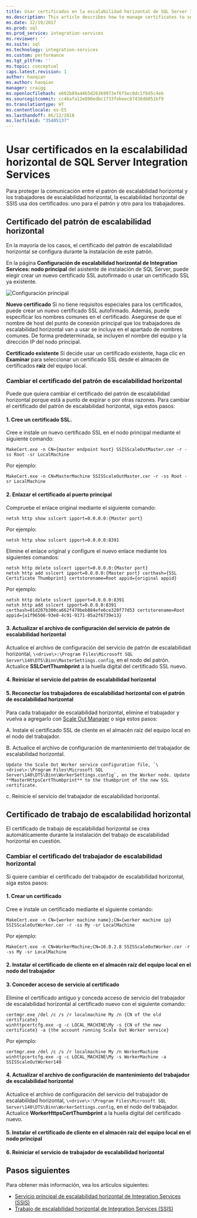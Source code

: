 ```yaml
---
title: Usar certificados en la escalabilidad horizontal de SQL Server Integration Services | Microsoft Docs
ms.description: This article describes how to manage certificates to secure communications between SSIS Scale Out Master and Scale Out Workers.
ms.date: 12/19/2017
ms.prod: sql
ms.prod_service: integration-services
ms.reviewer: ''
ms.suite: sql
ms.technology: integration-services
ms.custom: performance
ms.tgt_pltfrm: ''
ms.topic: conceptual
caps.latest.revision: 1
author: haoqian
ms.author: haoqian
manager: craigg
ms.openlocfilehash: e602b89a44b5d26369973ef6f5ec8dc1f6d5c4eb
ms.sourcegitcommit: cc46afa12e890edbc1733febeec87438d6051bf9
ms.translationtype: HT
ms.contentlocale: es-ES
ms.lasthandoff: 06/12/2018
ms.locfileid: "35405137"
---
```

# <a name="manage-certificates-for-sql-server-integration-services-scale-out"></a>Usar certificados en la escalabilidad horizontal de SQL Server Integration Services

Para proteger la comunicación entre el patrón de escalabilidad horizontal y los trabajadores de escalabilidad horizontal, la escalabilidad horizontal de SSIS usa dos certificados: uno para el patrón y otro para los trabajadores. 

## <a name="scale-out-master-certificate"></a>Certificado del patrón de escalabilidad horizontal

En la mayoría de los casos, el certificado del patrón de escalabilidad horizontal se configura durante la instalación de este patrón.

En la página **Configuración de escalabilidad horizontal de Integration Services: nodo principal** del asistente de instalación de SQL Server, puede elegir crear un nuevo certificado SSL autofirmado o usar un certificado SSL ya existente.

![Configuración principal](media/master-config.PNG)

**Nuevo certificado** Si no tiene requisitos especiales para los certificados, puede crear un nuevo certificado SSL autofirmado. Además, puede especificar los nombres comunes en el certificado. Asegúrese de que el nombre de host del punto de conexión principal que los trabajadores de escalabilidad horizontal van a usar se incluya en el apartado de nombres comunes. De forma predeterminada, se incluyen el nombre del equipo y la dirección IP del nodo principal. 

**Certificado existente** Si decide usar un certificado existente, haga clic en **Examinar** para seleccionar un certificado SSL desde el almacén de certificados **raíz** del equipo local.

### <a name="change-the-scale-out-master-certificate"></a>Cambiar el certificado del patrón de escalabilidad horizontal

Puede que quiera cambiar el certificado del patrón de escalabilidad horizontal porque está a punto de expirar o por otras razones. Para cambiar el certificado del patrón de escalabilidad horizontal, siga estos pasos:

#### <a name="1-create-an-ssl-certificate"></a>1. Cree un certificado SSL.
Cree e instale un nuevo certificado SSL en el nodo principal mediante el siguiente comando:

```dos
MakeCert.exe -n CN={master endpoint host} SSISScaleOutMaster.cer -r -ss Root -sr LocalMachine
```
Por ejemplo:

```dos
MakeCert.exe -n CN=MasterMachine SSISScaleOutMaster.cer -r -ss Root -sr LocalMachine
```

#### <a name="2-bind-the-certificate-to-the-master-port"></a>2. Enlazar el certificado al puerto principal
Compruebe el enlace original mediante el siguiente comando:

```dos
netsh http show sslcert ipport=0.0.0.0:{Master port}
```

Por ejemplo:

```dos
netsh http show sslcert ipport=0.0.0.0:8391
```

Elimine el enlace original y configure el nuevo enlace mediante los siguientes comandos:

```dos
netsh http delete sslcert ipport=0.0.0.0:{Master port}
netsh http add sslcert ipport=0.0.0.0:{Master port} certhash={SSL Certificate Thumbprint} certstorename=Root appid={original appid}
```

Por ejemplo:

```dos
netsh http delete sslcert ipport=0.0.0.0:8391
netsh http add sslcert ipport=0.0.0.0:8391 certhash=01d207b300ca662f479beb884efe6ce328f77d53 certstorename=Root appid={a1f96506-93e0-4c91-9171-05a2f6739e13}
```

#### <a name="3-update-the-scale-out-master-service-configuration-file"></a>3. Actualizar el archivo de configuración del servicio de patrón de escalabilidad horizontal
Actualice el archivo de configuración del servicio de patrón de escalabilidad horizontal, `\<drive\>:\Program Files\Microsoft SQL Server\140\DTS\Binn\MasterSettings.config`, en el nodo del patrón. Actualice **SSLCertThumbprint** a la huella digital del certificado SSL nuevo.

#### <a name="4-restart-the-scale-out-master-service"></a>4. Reiniciar el servicio del patrón de escalabilidad horizontal

#### <a name="5-reconnect-scale-out-workers-to-scale-out-master"></a>5. Reconectar los trabajadores de escalabilidad horizontal con el patrón de escalabilidad horizontal
Para cada trabajador de escalabilidad horizontal, elimine el trabajador y vuelva a agregarlo con [Scale Out Manager](integration-services-ssis-scale-out-manager.md) o siga estos pasos:

A.  Instale el certificado SSL de cliente en el almacén raíz del equipo local en el nodo del trabajador.

B.  Actualice el archivo de configuración de mantenimiento del trabajador de escalabilidad horizontal.

    Update the Scale Out Worker service configuration file, `\<drive\>:\Program Files\Microsoft SQL Server\140\DTS\Binn\WorkerSettings.config`, on the Worker node. Update **MasterHttpsCertThumbprint** to the thumbprint of the new SSL certificate.

c.  Reinicie el servicio del trabajador de escalabilidad horizontal.

## <a name="scale-out-worker-certificate"></a>Certificado de trabajo de escalabilidad horizontal

El certificado de trabajo de escalabilidad horizontal se crea automáticamente durante la instalación del trabajo de escalabilidad horizontal en cuestión. 

### <a name="change-the-scale-out-worker-certificate"></a>Cambiar el certificado del trabajador de escalabilidad horizontal

Si quiere cambiar el certificado del trabajador de escalabilidad horizontal, siga estos pasos:

#### <a name="1-create-a-certificate"></a>1. Crear un certificado
Cree e instale un certificado mediante el siguiente comando:

```dos
MakeCert.exe -n CN={worker machine name};CN={worker machine ip} SSISScaleOutWorker.cer -r -ss My -sr LocalMachine
```

Por ejemplo:

```dos
MakeCert.exe -n CN=WorkerMachine;CN=10.0.2.8 SSISScaleOutWorker.cer -r -ss My -sr LocalMachine
```

#### <a name="2-install-the-client-certificate-to-the-root-store-of-the-local-computer-on-the-worker-node"></a>2. Instalar el certificado de cliente en el almacén raíz del equipo local en el nodo del trabajador

#### <a name="3-grant-service-access-to-the-certificate"></a>3. Conceder acceso de servicio al certificado
Elimine el certificado antiguo y conceda acceso de servicio del trabajador de escalabilidad horizontal al certificado nuevo con el siguiente comando:

```dos
certmgr.exe /del /c /s /r localmachine My /n {CN of the old certificate}
winhttpcertcfg.exe -g -c LOCAL_MACHINE\My -s {CN of the new certificate} -a {the account running Scale Out Worker service}
```

Por ejemplo:

```dos
certmgr.exe /del /c /s /r localmachine My /n WorkerMachine
winhttpcertcfg.exe -g -c LOCAL_MACHINE\My -s WorkerMachine -a SSISScaleOutWorker140
```

#### <a name="4-update-the-scale-out-worker-service-configuration-file"></a>4. Actualizar el archivo de configuración de mantenimiento del trabajador de escalabilidad horizontal
Actualice el archivo de configuración del servicio del trabajador de escalabilidad horizontal, `\<drive\>:\Program Files\Microsoft SQL Server\140\DTS\Binn\WorkerSettings.config`, en el nodo del trabajador. Actualice **WorkerHttpsCertThumbprint** a la huella digital del certificado nuevo.

#### <a name="5-install-the-client-certificate-to-the-root-store-of-the-local-computer-on-the-master-node"></a>5. Instalar el certificado de cliente en el almacén raíz del equipo local en el nodo principal

#### <a name="6-restart-the-scale-out-worker-service"></a>6. Reiniciar el servicio de trabajador de escalabilidad horizontal

## <a name="next-steps"></a>Pasos siguientes
Para obtener más información, vea los artículos siguientes:
-   [Servicio principal de escalabilidad horizontal de Integration Services (SSIS)](integration-services-ssis-scale-out-master.md)
-   [Trabajo de escalabilidad horizontal de Integration Services (SSIS)](integration-services-ssis-scale-out-worker.md)